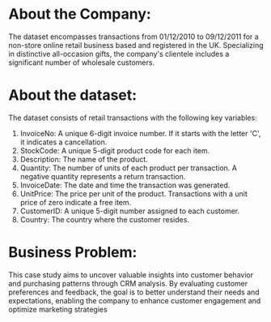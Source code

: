 # About the Company:
The dataset encompasses transactions from 01/12/2010 to 09/12/2011 for a non-store online retail business based and registered in the UK. Specializing in distinctive all-occasion gifts, the company's clientele includes a significant number of wholesale customers.

# About the dataset:
The dataset consists of retail transactions with the following key variables:

1. InvoiceNo: A unique 6-digit invoice number. If it starts with the letter 'C', it indicates a cancellation.
2. StockCode: A unique 5-digit product code for each item.
3. Description: The name of the product.
4. Quantity: The number of units of each product per transaction. A negative quantity represents a return transaction.
5. InvoiceDate: The date and time the transaction was generated.
6. UnitPrice: The price per unit of the product. Transactions with a unit price of zero indicate a free item.
7. CustomerID: A unique 5-digit number assigned to each customer.
8. Country: The country where the customer resides.

# Business Problem:
This case study aims to uncover valuable insights into customer behavior and purchasing patterns through CRM analysis. By evaluating customer preferences and feedback, the goal is to better understand their needs and expectations, enabling the company to enhance customer engagement and optimize marketing strategies
